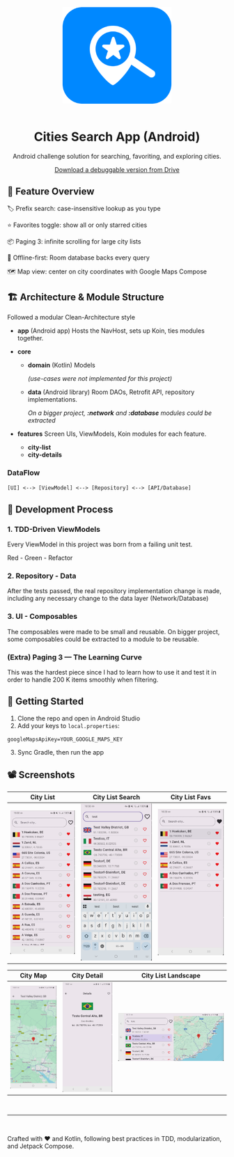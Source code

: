 <div align="center"> 
<img src="screenshots/app_icon.png" alt="city-search" width="250"/>
<br></br>
<h1>Cities Search App (Android)</h1> 
<p>Android challenge solution for searching, favoriting, and exploring cities.</p> 
<a href="https://drive.google.com/file/d/1_beIMIpZLhoxWJCd1R7eanBGxH5czz0X/view?usp=sharing">Download a debuggable version from Drive</a>
</div>


## 📱 Feature Overview

🏷 Prefix search: case-insensitive lookup as you type

⭐ Favorites toggle: show all or only starred cities

📦 Paging 3: infinite scrolling for large city lists

💾 Offline-first: Room database backs every query

🗺 Map view: center on city coordinates with Google Maps Compose

## 🏗 Architecture & Module Structure
Followed a modular Clean-Architecture style

- **app** (Android app)
Hosts the NavHost, sets up Koin, ties modules together.

- **core**
    - **domain** (Kotlin)
    Models
    
        *(use-cases were not implemented for this project)*

    - **data** (Android library)
    Room DAOs, Retrofit API, repository implementations.

        *On a bigger project, **:network** and **:database** modules could be extracted*

- **features** Screen UIs, ViewModels, Koin modules for each feature.
    - **city-list** 
    - **city-details**

### DataFlow
```
[UI] <--> [ViewModel] <--> [Repository] <--> [API/Database]
```

## 🧪 Development Process
### 1. TDD-Driven ViewModels
Every ViewModel in this project was born from a failing unit test.

Red - Green - Refactor


### 2. Repository - Data
After the tests passed, the real repository implementation change is made, including any necessary change to the data layer (Network/Database)

### 3. UI - Composables
The composables were made to be small and reusable.
On bigger project, some composables could be extracted to a module to be reusable.



### (Extra) Paging 3 — The Learning Curve
This was the hardest piece since I had to learn how to use it and test it in order to handle 200 K items smoothly when filtering.

## 🏁 Getting Started

1. Clone the repo and open in Android Studio
2. Add your keys to `local.properties`:
```
googleMapsApiKey=YOUR_GOOGLE_MAPS_KEY
```
3. Sync Gradle, then run the app

## 📽️ Screenshots

|City List|City List Search|City List Favs|
|---|---|---|
|![](screenshots/city_list.png)|![](screenshots/city_list_search.png)|![](screenshots/city_list_favs.png)|

|City Map|City Detail|City List Landscape|
|---|---|---|
|![](screenshots/city_map.png)|![](screenshots/city_detail.png)|![](screenshots/city_list_landscape.png)|
<br>

-----
<br>

Crafted with ❤️ and Kotlin, following best practices in TDD, modularization, and Jetpack Compose.
